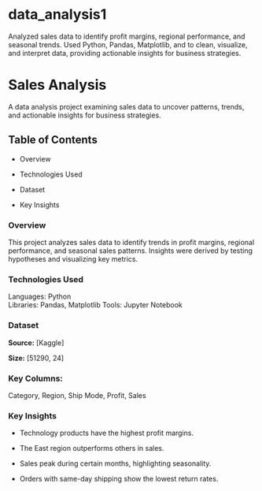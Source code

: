 # data_analysis1
Analyzed sales data to identify profit margins, regional performance, and seasonal trends. Used Python, Pandas, Matplotlib, and to clean, visualize, and interpret data, providing actionable insights for business strategies.


# **Sales Analysis**

A data analysis project examining sales data to uncover patterns, trends, and actionable insights for business strategies.


## **Table of Contents**

- Overview  

- Technologies Used  

- Dataset  

- Key Insights  



### **Overview**  

This project analyzes sales data to identify trends in profit margins, regional performance, and seasonal sales patterns. Insights were derived by testing hypotheses and visualizing key metrics.  


### **Technologies Used**  

Languages: Python  
Libraries: Pandas, Matplotlib 
Tools: Jupyter Notebook  

### **Dataset**  

**Source:** [Kaggle]  

**Size:** [51290, 24] 

### **Key Columns**:

Category, Region, Ship Mode, Profit, Sales  


### **Key Insights**  

- Technology products have the highest profit margins.  

- The East region outperforms others in sales.  

- Sales peak during certain months, highlighting seasonality.  

-  Orders with same-day shipping show the lowest return rates.
